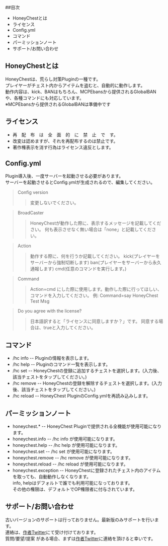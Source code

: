 ##目次
* HoneyChestとは
* ライセンス
* Config.yml
* コマンド
* パーミッションノート
* サポート/お問い合わせ

## HoneyChestとは
HoneyChestは、荒らし対策Pluginの一種です。  
プレイヤーがチェスト内からアイテムを盗むと、自動的に動作します。  
動作内容は、kick、BANはもちろん、MCPEbansから提供されるGlobalBANや、各種コマンドにも対応しています。  
※MCPEbansから提供されるGlobalBANは準備中です

## ライセンス
* 再　配　布　は　全　面　的　に　禁　止　で　す。
* 改変は認めますが、それを再配布するのは禁止です。
* 著作権表示を消す行為はライセンス違反とします。

## Config.yml
Plugin導入後、一度サーバーを起動させる必要があります。  
サーバーを起動させるとConfig.ymlが生成されるので、編集してください。

> Config version
>> 変更しないでください。

> BroadCaster
>> HoneyChestが動作した際に、表示するメッセージを記載してください。
>> 何も表示させなく無い場合は「none」と記載してください。

> Action
>> 動作する際に、何を行うか記載してください。
>> kick(プレイヤーをサーバーから強制切断します)
>> ban(プレイヤーをサーバーから永久通報します)
>> cmd(任意のコマンドを実行します。)

> Command
>> Action=cmd にした際に使用します。動作した際に行ってほしい、コマンドを入力してください。
>> 例: Command=say HoneyChest Test Msg

> Do you agree with the license?
>> 日本語訳すると「ライセンスに同意しますか？」です。
>> 同意する場合は、trueと入力してください。

## コマンド
* /hc info    --  Pluginの情報を表示します。
* /hc help    --  Pluginのコマンド一覧を表示します。
* /hc set     --  HoneyChestの登録に追加するチェストを選択します。(入力後、該当チェストをタップしてください。)
* /hc remove  --  HoneyChestの登録を解除するチェストを選択します。(入力後、該当チェストをタップしてください。)
* /hc reload  --  HoneyChest PluginのConfig.ymlを再読み込みします。

## パーミッションノート
* honeychest.*          --  HoneyChest Pluginで提供される全機能が使用可能になります。
* honeychest.info       --  /hc info が使用可能になります。
* honeychest.help       --  /hc help が使用可能になります。
* honeychest.set        --  /hc set が使用可能になります。
* honeychest.remove     --  /hc remove が使用可能になります。
* honeychest.reload     --  /hc reload が使用可能になります。
* honeychest.exception  --  HoneyChestに登録されたチェスト内のアイテムを取っても、自動動作しなくなります。  
info, helpはデフォルトで誰でも利用可能になっております。  
その他の権限は、デフォルトでOP権限者に付与されています。

## サポート/お問い合わせ
古いバージョンのサポートは行っておりません。最新版のみサポートを行います。  
連絡は、[作者Twitter](http://twitter.com/rain318_1995)にて受け付けております。  
質問/要望/提案 がある場合、まずは[作者Twitter](http://twitter.com/rain318_1995)に連絡を頂けると幸いです。